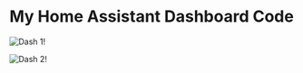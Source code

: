 # My Home Assistant Dashboard Code

![Dash 1!](/1_dasboard.gif "Dashboard")

![Dash 2!](/2_dasboard.gif "Dashboard")
